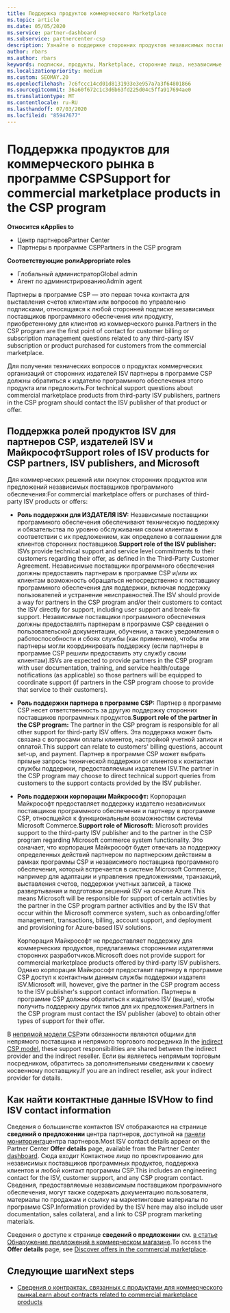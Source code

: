 ```yaml
---
title: Поддержка продуктов коммерческого Marketplace
ms.topic: article
ms.date: 05/05/2020
ms.service: partner-dashboard
ms.subservice: partnercenter-csp
description: Узнайте о поддержке сторонних продуктов независимых поставщиков программного обеспечения или подписок в коммерческом рынке программы CSP.
author: rbars
ms.author: rbars
keywords: подписки, продукты, Marketplace, сторонние лица, независимые поставщики программного обеспечения, издатель, поддержка, CSP
ms.localizationpriority: medium
ms.custom: SEOMAY.20
ms.openlocfilehash: 7c6fccc14cd01d8131933e3e957a7a3f64801866
ms.sourcegitcommit: 36a60f672c1c3d6b63fd225d04c5ffa917694ae0
ms.translationtype: MT
ms.contentlocale: ru-RU
ms.lasthandoff: 07/03/2020
ms.locfileid: "85947677"
---
```

# <a name="support-for-commercial-marketplace-products-in-the-csp-program"></a><span data-ttu-id="f9f12-104">Поддержка продуктов для коммерческого рынка в программе CSP</span><span class="sxs-lookup"><span data-stu-id="f9f12-104">Support for commercial marketplace products in the CSP program</span></span>

<span data-ttu-id="f9f12-105">**Относится к**</span><span class="sxs-lookup"><span data-stu-id="f9f12-105">**Applies to**</span></span>

- <span data-ttu-id="f9f12-106">Центр партнеров</span><span class="sxs-lookup"><span data-stu-id="f9f12-106">Partner Center</span></span>
- <span data-ttu-id="f9f12-107">Партнеры в программе CSP</span><span class="sxs-lookup"><span data-stu-id="f9f12-107">Partners in the CSP program</span></span>

<span data-ttu-id="f9f12-108">**Соответствующие роли**</span><span class="sxs-lookup"><span data-stu-id="f9f12-108">**Appropriate roles**</span></span>

- <span data-ttu-id="f9f12-109">Глобальный администратор</span><span class="sxs-lookup"><span data-stu-id="f9f12-109">Global admin</span></span>
- <span data-ttu-id="f9f12-110">Агент по администрированию</span><span class="sxs-lookup"><span data-stu-id="f9f12-110">Admin agent</span></span>

<span data-ttu-id="f9f12-111">Партнеры в программе CSP — это первая точка контакта для выставления счетов клиентам или вопросов по управлению подписками, относящаяся к любой сторонней подписке независимых поставщиков программного обеспечения или продукту, приобретенному для клиентов из коммерческого рынка.</span><span class="sxs-lookup"><span data-stu-id="f9f12-111">Partners in the CSP program are the first point of contact for customer billing or subscription management questions related to any third-party ISV subscription or product purchased for customers from the commercial marketplace.</span></span>

<span data-ttu-id="f9f12-112">Для получения технических вопросов о продуктах коммерческих организаций от сторонних издателей ISV партнеры в программе CSP должны обратиться к издателю программного обеспечения этого продукта или предложить.</span><span class="sxs-lookup"><span data-stu-id="f9f12-112">For technical support questions about commercial marketplace products from third-party ISV publishers, partners in the CSP program should contact the ISV publisher of that product or offer.</span></span>

## <a name="support-roles-of-isv-products-for-csp-partners-isv-publishers-and-microsoft"></a><span data-ttu-id="f9f12-113">Поддержка ролей продуктов ISV для партнеров CSP, издателей ISV и Майкрософт</span><span class="sxs-lookup"><span data-stu-id="f9f12-113">Support roles of ISV products for CSP partners, ISV publishers, and Microsoft</span></span>

<span data-ttu-id="f9f12-114">Для коммерческих решений или покупок сторонних продуктов или предложений независимых поставщиков программного обеспечения:</span><span class="sxs-lookup"><span data-stu-id="f9f12-114">For commercial marketplace offers or purchases of third-party ISV products or offers:</span></span>

- <span data-ttu-id="f9f12-115">**Роль поддержки для ИЗДАТЕЛЯ ISV:** Независимые поставщики программного обеспечения обеспечивают техническую поддержку и обязательства по уровню обслуживания своим клиентам в соответствии с их предложением, как определено в соглашении для клиентов сторонних поставщиков.</span><span class="sxs-lookup"><span data-stu-id="f9f12-115">**Support role of the ISV publisher:** ISVs provide technical support and service level commitments to their customers regarding their offer, as defined in the Third-Party Customer Agreement.</span></span> <span data-ttu-id="f9f12-116">Независимые поставщики программного обеспечения должны предоставить партнерам в программе CSP и/или их клиентам возможность обращаться непосредственно к поставщику программного обеспечения для поддержки, включая поддержку пользователей и устранение неисправностей.</span><span class="sxs-lookup"><span data-stu-id="f9f12-116">The ISV should provide a way for partners in the CSP program and/or their customers to contact the ISV directly for support, including user support and break-fix support.</span></span> <span data-ttu-id="f9f12-117">Независимые поставщики программного обеспечения должны предоставлять партнерам в программе CSP сведения о пользовательской документации, обучении, а также уведомления о работоспособности и сбоях службы (как применимо), чтобы эти партнеры могли координировать поддержку (если партнеры в программе CSP решили предоставить эту службу своим клиентам).</span><span class="sxs-lookup"><span data-stu-id="f9f12-117">ISVs are expected to provide partners in the CSP program with user documentation, training, and service health/outage notifications (as applicable) so those partners will be equipped to coordinate support (if partners in the CSP program choose to provide that service to their customers).</span></span>

- <span data-ttu-id="f9f12-118">**Роль поддержки партнера в программе CSP:** Партнер в программе CSP несет ответственность за другую поддержку сторонних поставщиков программных продуктов.</span><span class="sxs-lookup"><span data-stu-id="f9f12-118">**Support role of the partner in the CSP program:** The partner in the CSP program is responsible for all other support for third-party ISV offers.</span></span> <span data-ttu-id="f9f12-119">Эта поддержка может быть связана с вопросами оплаты клиентов, настройкой учетной записи и оплатой.</span><span class="sxs-lookup"><span data-stu-id="f9f12-119">This support can relate to customers' billing questions, account set-up, and payment.</span></span> <span data-ttu-id="f9f12-120">Партнер в программе CSP может выбрать прямые запросы технической поддержки от клиентов к контактам службы поддержки, предоставляемым издателем ISV.</span><span class="sxs-lookup"><span data-stu-id="f9f12-120">The partner in the CSP program may choose to direct technical support queries from customers to the support contacts provided by the ISV publisher.</span></span>

- <span data-ttu-id="f9f12-121">**Роль поддержки корпорации Майкрософт:** Корпорация Майкрософт предоставляет поддержку издателю независимых поставщиков программного обеспечения и партнеру в программе CSP, относящейся к функциональным возможностям системы Microsoft Commerce.</span><span class="sxs-lookup"><span data-stu-id="f9f12-121">**Support role of Microsoft:** Microsoft provides support to the third-party ISV publisher and to the partner in the CSP program regarding Microsoft commerce system functionality.</span></span> <span data-ttu-id="f9f12-122">Это означает, что корпорация Майкрософт будет отвечать за поддержку определенных действий партнером по партнерским действиям в рамках программы CSP и независимого поставщика программного обеспечения, который встречается в системе Microsoft Commerce, например для адаптации и управления предложениями, транзакций, выставления счетов, поддержки учетных записей, а также развертывания и подготовки решений ISV на основе Azure.</span><span class="sxs-lookup"><span data-stu-id="f9f12-122">This means Microsoft will be responsible for support of certain activities by the partner in the CSP program partner activities and by the ISV that occur within the Microsoft commerce system, such as onboarding/offer management, transactions, billing, account support, and deployment and provisioning for Azure-based ISV solutions.</span></span>

    <span data-ttu-id="f9f12-123">Корпорация Майкрософт не предоставляет поддержку для коммерческих продуктов, предлагаемых сторонними издателями сторонних разработчиков.</span><span class="sxs-lookup"><span data-stu-id="f9f12-123">Microsoft does not provide support for commercial marketplace products offered by third-party ISV publishers.</span></span> <span data-ttu-id="f9f12-124">Однако корпорация Майкрософт предоставит партнеру в программе CSP доступ к контактным данным службы поддержки издателя ISV.</span><span class="sxs-lookup"><span data-stu-id="f9f12-124">Microsoft will, however, give the partner in the  CSP program access to the ISV publisher's support contact information.</span></span> <span data-ttu-id="f9f12-125">Партнеры в программе CSP должны обратиться к издателю ISV (выше), чтобы получить поддержку других типов для их предложения.</span><span class="sxs-lookup"><span data-stu-id="f9f12-125">Partners in the CSP program must contact the ISV publisher (above) to obtain other types of support for their offer.</span></span>

<span data-ttu-id="f9f12-126">В [непрямой модели CSP](csp-overview.md#indirect-model)эти обязанности являются общими для непрямого поставщика и непрямого торгового посредника.</span><span class="sxs-lookup"><span data-stu-id="f9f12-126">In the [indirect CSP model](csp-overview.md#indirect-model), these support responsibilities are shared between the indirect provider and the indirect reseller.</span></span> <span data-ttu-id="f9f12-127">Если вы являетесь непрямым торговым посредником, обратитесь за дополнительными сведениями к своему косвенному поставщику.</span><span class="sxs-lookup"><span data-stu-id="f9f12-127">If you are an indirect reseller, ask your indirect provider for details.</span></span>

## <a name="how-to-find-isv-contact-information"></a><span data-ttu-id="f9f12-128">Как найти контактные данные ISV</span><span class="sxs-lookup"><span data-stu-id="f9f12-128">How to find ISV contact information</span></span>

<span data-ttu-id="f9f12-129">Сведения о большинстве контактов ISV отображаются на странице **сведений о предложении** центра партнеров, доступной на [панели мониторинга](https://partner.microsoft.com/dashboard)центра партнеров.</span><span class="sxs-lookup"><span data-stu-id="f9f12-129">Most ISV contact details appear on the Partner Center **Offer details** page, available from the Partner Center [dashboard](https://partner.microsoft.com/dashboard).</span></span> <span data-ttu-id="f9f12-130">Сюда входит Контактное лицо по проектированию для независимых поставщиков программных продуктов, поддержка клиентов и любой контакт программы CSP.</span><span class="sxs-lookup"><span data-stu-id="f9f12-130">This includes an engineering contact for the ISV, customer support, and any CSP program contact.</span></span> <span data-ttu-id="f9f12-131">Сведения, предоставляемые независимым поставщиком программного обеспечения, могут также содержать документацию пользователя, материалы по продажам и ссылку на маркетинговые материалы по программе CSP.</span><span class="sxs-lookup"><span data-stu-id="f9f12-131">Information provided by the ISV here may also include user documentation, sales collateral, and a link to CSP program marketing materials.</span></span>

<span data-ttu-id="f9f12-132">Сведения о доступе к странице **сведений о предложении** см. [в статье Обнаружение предложений в коммерческом магазине](csp-commercial-marketplace-discover.md#view-marketplace-offers-in-partner-center).</span><span class="sxs-lookup"><span data-stu-id="f9f12-132">To access the **Offer details** page, see [Discover offers in the commercial marketplace](csp-commercial-marketplace-discover.md#view-marketplace-offers-in-partner-center).</span></span>

## <a name="next-steps"></a><span data-ttu-id="f9f12-133">Следующие шаги</span><span class="sxs-lookup"><span data-stu-id="f9f12-133">Next steps</span></span>

- [<span data-ttu-id="f9f12-134">Сведения о контрактах, связанных с продуктами для коммерческого рынка</span><span class="sxs-lookup"><span data-stu-id="f9f12-134">Learn about contracts related to commercial marketplace products</span></span>](csp-commercial-marketplace-contracting.md)
